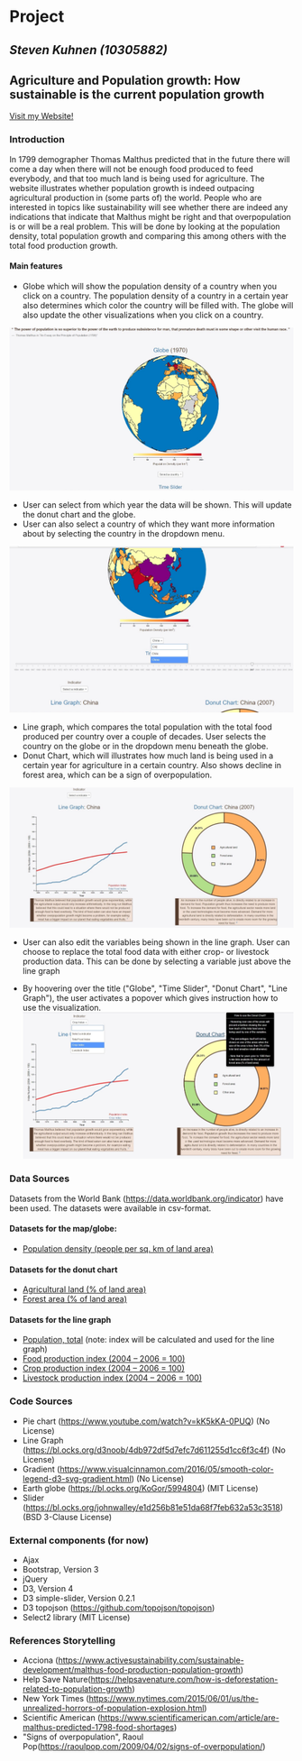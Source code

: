 # Project
## *Steven Kuhnen (10305882)*
## **Agriculture and Population growth: How sustainable is the current population growth**

[Visit my Website!](https://stevenuva.github.io/project/)


### Introduction
In 1799 demographer Thomas Malthus predicted that in the future there will come a day when there will not be enough food produced to feed everybody, and that too much land is being used for agriculture. The website illustrates whether population growth is indeed outpacing agricultural production in (some parts of) the world. People who are interested in topics like sustainability will see whether there are indeed any indications that indicate that Malthus might be right and that overpopulation is or will be a real problem. This will be done by looking at the population density, total population growth and comparing this among others with the total food production growth.

#### Main features

- Globe which will show the population density of a country when you click on a country. The population density of a country in a certain year also determines which color the country will be filled with. The globe will also update the other visualizations when you click on a country.

![drawn proposal](doc/globe-initial-view.jpg)

- User can select from which year the data will be shown. This will update the donut chart and the globe.
- User can also select a country of which they want more information about by selecting the country in the dropdown menu.

![drawn proposal](doc/time-slider-selector-view.jpg)

- Line graph, which compares the total population with the total food produced per country over a couple of decades. User selects the country on the globe or in the dropdown menu beneath the globe.
- Donut Chart, which will illustrates how much land is being used in a certain year for agriculture in a certain country. Also shows decline in forest area, which can be a sign of overpopulation.


![drawn proposal](doc/line-graph-initial-view.jpg)

- User can also edit the variables being shown in the line graph. User can choose to replace the total food data with either crop- or livestock production data. This can be done by selecting a variable just above the line graph

- By hoovering over the title ("Globe", "Time Slider", "Donut Chart", "Line Graph"), the user activates a popover which gives instruction how to use the visualization.
![drawn proposal](doc/update-and-popover.jpg)


### Data Sources
Datasets from the World Bank (https://data.worldbank.org/indicator) have been used. The datasets were available in csv-format.

#### Datasets for the map/globe:
- [Population density (people per sq. km of land area)](https://data.worldbank.org/indicator/EN.POP.DNST?view=chart)

#### Datasets for the donut chart
- [Agricultural land (% of land area)](https://data.worldbank.org/indicator/AG.LND.AGRI.ZS?view=chart)
- [Forest area (% of land area)](https://data.worldbank.org/indicator/AG.LND.FRST.ZS?view=chart)

#### Datasets for the line graph
- [Population, total](https://data.worldbank.org/indicator/SP.POP.TOTL?view=chart) (note: index will be calculated and used for the line graph)
- [Food production index (2004 – 2006 = 100)](https://data.worldbank.org/indicator/AG.PRD.FOOD.XD?view=chart)
- [Crop production index (2004 – 2006 = 100)](https://data.worldbank.org/indicator/AG.PRD.CROP.XD?view=chart)
- [Livestock production index (2004 – 2006 = 100)](https://data.worldbank.org/indicator/AG.PRD.LVSK.XD?view=chart)

### Code Sources
- Pie chart (https://www.youtube.com/watch?v=kK5kKA-0PUQ) (No License)
- Line Graph (https://bl.ocks.org/d3noob/4db972df5d7efc7d611255d1cc6f3c4f) (No License)
- Gradient (https://www.visualcinnamon.com/2016/05/smooth-color-legend-d3-svg-gradient.html) (No License)
- Earth globe (https://bl.ocks.org/KoGor/5994804) (MIT License)
- Slider (https://bl.ocks.org/johnwalley/e1d256b81e51da68f7feb632a53c3518) (BSD 3-Clause License)

### External components (for now)
- Ajax
- Bootstrap, Version 3
- jQuery
- D3, Version 4
- D3 simple-slider, Version 0.2.1
- D3 topojson (https://github.com/topojson/topojson)
- Select2 library (MIT License)

### References Storytelling
- Acciona (https://www.activesustainability.com/sustainable-development/malthus-food-production-population-growth)
- Help Save Nature(https://helpsavenature.com/how-is-deforestation-related-to-population-growth)
- New York Times (https://www.nytimes.com/2015/06/01/us/the-unrealized-horrors-of-population-explosion.html)
- Scientific American (https://www.scientificamerican.com/article/are-malthus-predicted-1798-food-shortages)
- "Signs of overpopulation", Raoul Pop(https://raoulpop.com/2009/04/02/signs-of-overpopulation/)

